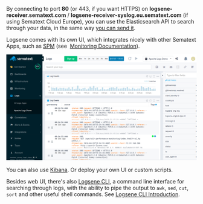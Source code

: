 By connecting to port **80** (or 443, if you want HTTPS)
on **logsene-receiver.sematext.com** / **logsene-receiver-syslog.eu.sematext.com** (if using Sematext Cloud Europe), you can use the Elasticsearch API to search
through your data, in the same way [you can send it](sending-log-events).

Logsene comes with its own UI, which integrates nicely with other Sematext Apps, such as [SPM](http://sematext.com/spm/) (see  [Monitoring Documentation](../monitoring/coda-hale-metrics-reporter)). 

<img alt="Sematext Monitoring UI screen" src="/docs/images/logs/logsene-ui.png" title="Sematext Logging UI screen">

You can also use [Kibana](kibana). Or deploy your own UI or custom scripts.

Besides web UI, there's also [Logsene CLI](https://www.npmjs.com/package/logsene-cli), a command line interface for searching through logs, with the ability to pipe the output to `awk`, `sed`, `cut`, `sort` and other useful shell commands.
See [Logsene CLI Introduction](http://blog.sematext.com/2015/07/07/logsene-cli/).

